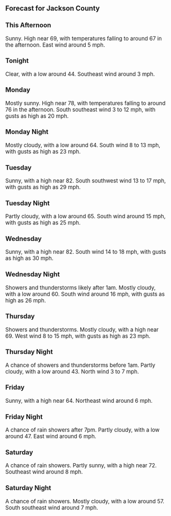 <div>
   <h2>Forecast for Jackson County</h2>
   <p>
      <div style="font-size:120%">
         <h3>This Afternoon</h3>Sunny. High near 69, with temperatures falling to around 67 in the afternoon. East wind around 5 mph.<br></div>
   </p>
   <p>
      <div style="font-size:120%">
         <h3>Tonight</h3>Clear, with a low around 44. Southeast wind around 3 mph.<br></div>
   </p>
   <p>
      <div style="font-size:120%">
         <h3>Monday</h3>Mostly sunny. High near 78, with temperatures falling to around 76 in the afternoon. South southeast wind 3 to 12 mph, with
         gusts as high as 20 mph.<br></div>
   </p>
   <p>
      <div style="font-size:120%">
         <h3>Monday Night</h3>Mostly cloudy, with a low around 64. South wind 8 to 13 mph, with gusts as high as 23 mph.<br></div>
   </p>
   <p>
      <div style="font-size:120%">
         <h3>Tuesday</h3>Sunny, with a high near 82. South southwest wind 13 to 17 mph, with gusts as high as 29 mph.<br></div>
   </p>
   <p>
      <div style="font-size:120%">
         <h3>Tuesday Night</h3>Partly cloudy, with a low around 65. South wind around 15 mph, with gusts as high as 25 mph.<br></div>
   </p>
   <p>
      <div style="font-size:120%">
         <h3>Wednesday</h3>Sunny, with a high near 82. South wind 14 to 18 mph, with gusts as high as 30 mph.<br></div>
   </p>
   <p>
      <div style="font-size:120%">
         <h3>Wednesday Night</h3>Showers and thunderstorms likely after 1am. Mostly cloudy, with a low around 60. South wind around 16 mph, with gusts as high
         as 26 mph.<br></div>
   </p>
   <p>
      <div style="font-size:120%">
         <h3>Thursday</h3>Showers and thunderstorms. Mostly cloudy, with a high near 69. West wind 8 to 15 mph, with gusts as high as 23 mph.<br></div>
   </p>
   <p>
      <div style="font-size:120%">
         <h3>Thursday Night</h3>A chance of showers and thunderstorms before 1am. Partly cloudy, with a low around 43. North wind 3 to 7 mph.<br></div>
   </p>
   <p>
      <div style="font-size:120%">
         <h3>Friday</h3>Sunny, with a high near 64. Northeast wind around 6 mph.<br></div>
   </p>
   <p>
      <div style="font-size:120%">
         <h3>Friday Night</h3>A chance of rain showers after 7pm. Partly cloudy, with a low around 47. East wind around 6 mph.<br></div>
   </p>
   <p>
      <div style="font-size:120%">
         <h3>Saturday</h3>A chance of rain showers. Partly sunny, with a high near 72. Southeast wind around 8 mph.<br></div>
   </p>
   <p>
      <div style="font-size:120%">
         <h3>Saturday Night</h3>A chance of rain showers. Mostly cloudy, with a low around 57. South southeast wind around 7 mph.<br></div>
   </p>
</div>
